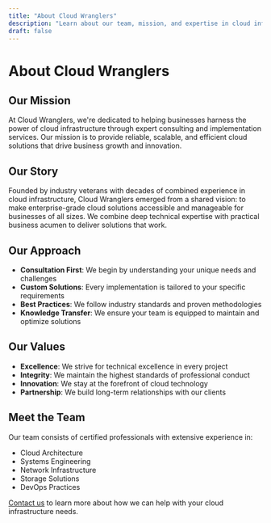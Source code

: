 ```yaml
---
title: "About Cloud Wranglers"
description: "Learn about our team, mission, and expertise in cloud infrastructure solutions"
draft: false
---
```


# About Cloud Wranglers

## Our Mission

At Cloud Wranglers, we're dedicated to helping businesses harness the power of cloud infrastructure through expert consulting and implementation services. Our mission is to provide reliable, scalable, and efficient cloud solutions that drive business growth and innovation.

## Our Story

Founded by industry veterans with decades of combined experience in cloud infrastructure, Cloud Wranglers emerged from a shared vision: to make enterprise-grade cloud solutions accessible and manageable for businesses of all sizes. We combine deep technical expertise with practical business acumen to deliver solutions that work.

## Our Approach

- **Consultation First**: We begin by understanding your unique needs and challenges
- **Custom Solutions**: Every implementation is tailored to your specific requirements
- **Best Practices**: We follow industry standards and proven methodologies
- **Knowledge Transfer**: We ensure your team is equipped to maintain and optimize solutions

## Our Values

- **Excellence**: We strive for technical excellence in every project
- **Integrity**: We maintain the highest standards of professional conduct
- **Innovation**: We stay at the forefront of cloud technology
- **Partnership**: We build long-term relationships with our clients

## Meet the Team

Our team consists of certified professionals with extensive experience in:
- Cloud Architecture
- Systems Engineering
- Network Infrastructure
- Storage Solutions
- DevOps Practices

[Contact us](/contact) to learn more about how we can help with your cloud infrastructure needs. 